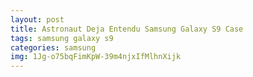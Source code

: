 ```yaml
---
layout: post
title: Astronaut Deja Entendu Samsung Galaxy S9 Case
tags: samsung galaxy s9
categories: samsung
img: 1Jg-o75bqFimKpW-39m4njxIfMlhnXijk
---
```


